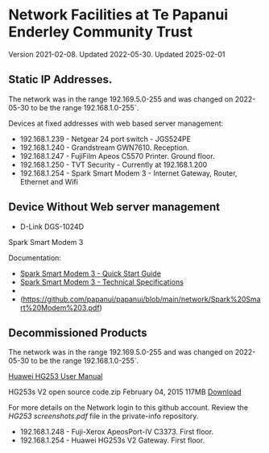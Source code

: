 # Network Facilities at Te Papanui Enderley Community Trust

Version 2021-02-08. Updated 2022-05-30. Updated 2025-02-01

## Static IP Addresses.

The network was in the range 192.169.5.0-255 and was changed on 2022-05-30 to be the range 192.168.1.0-255`.

Devices at fixed addresses with web based server management:

* 192.168.1.239 - Netgear 24 port switch - JGS524PE
* 192.168.1.240 - Grandstream GWN7610. Reception.
* 192.168.1.247 - FujiFilm Apeos C5570 Printer. Ground floor.
* 192.168.1.250 - TVT Security - Currently at 192.168.1.200
* 192.168.1.254 - Spark Smart Modem 3 - Internet Gateway, Router, Ethernet and Wifi

## Device Without Web server management

* D-Link DGS-1024D

Spark Smart Modem 3

Documentation:

* [Spark Smart Modem 3 - Quick Start Guide](Spark%20Smart%20Modem%203.pdf)
* [Spark Smart Modem 3 - Technical Specifications](Spark%20Smart%20Modem3%20Technical%20Specs.pdf)
*
* (https://github.com/papanui/papanui/blob/main/network/Spark%20Smart%20Modem%203.pdf)


## Decommissioned Products

The network was in the range 192.169.5.0-255 and was changed on 2022-05-30 to be the range 192.168.1.0-255`.

[Huawei HG253 User Manual](https://www.manualslib.com/manual/1195405/Huawei-Hg253s.html#manual)

HG253s V2 open source code.zip February 04, 2015 117MB [Download](https://consumer-tkb.huawei.com/weknow/servlet/download/public?contextNo=S1600345805)

For more details on the Network login to this github account. Review the *HG253 screenshots.pdf* file in the private-info repository.


* 192.168.1.248 - Fuji-Xerox ApeosPort-IV C3373. First floor.
* 192.168.1.254 - Huawei HG253s V2 Gateway. First floor.

